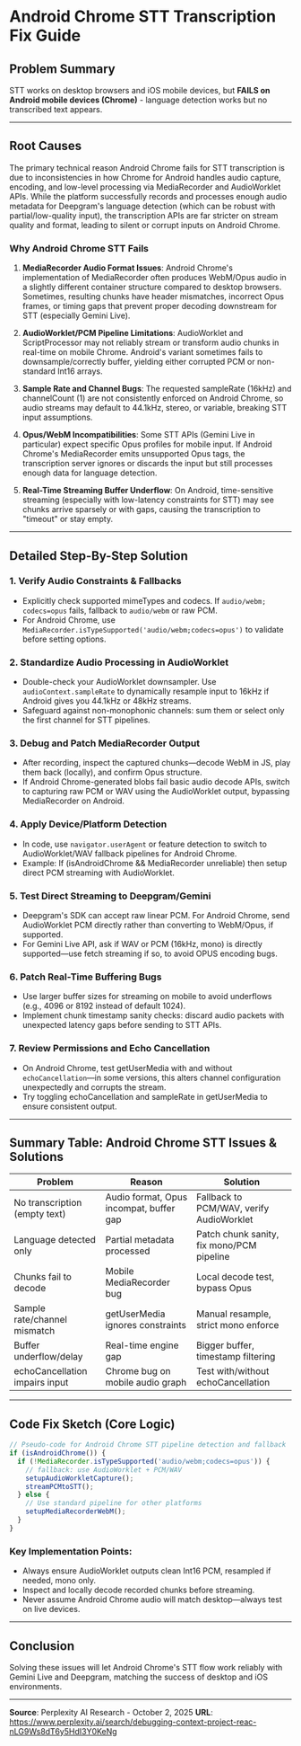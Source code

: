 # Android Chrome STT Transcription Fix Guide

## Problem Summary

STT works on desktop browsers and iOS mobile devices, but **FAILS on Android mobile devices (Chrome)** - language detection works but no transcribed text appears.

---

## Root Causes

The primary technical reason Android Chrome fails for STT transcription is due to inconsistencies in how Chrome for Android handles audio capture, encoding, and low-level processing via MediaRecorder and AudioWorklet APIs. While the platform successfully records and processes enough audio metadata for Deepgram's language detection (which can be robust with partial/low-quality input), the transcription APIs are far stricter on stream quality and format, leading to silent or corrupt inputs on Android Chrome.

### Why Android Chrome STT Fails

1. **MediaRecorder Audio Format Issues**: Android Chrome's implementation of MediaRecorder often produces WebM/Opus audio in a slightly different container structure compared to desktop browsers. Sometimes, resulting chunks have header mismatches, incorrect Opus frames, or timing gaps that prevent proper decoding downstream for STT (especially Gemini Live).

2. **AudioWorklet/PCM Pipeline Limitations**: AudioWorklet and ScriptProcessor may not reliably stream or transform audio chunks in real-time on mobile Chrome. Android's variant sometimes fails to downsample/correctly buffer, yielding either corrupted PCM or non-standard Int16 arrays.

3. **Sample Rate and Channel Bugs**: The requested sampleRate (16kHz) and channelCount (1) are not consistently enforced on Android Chrome, so audio streams may default to 44.1kHz, stereo, or variable, breaking STT input assumptions.

4. **Opus/WebM Incompatibilities**: Some STT APIs (Gemini Live in particular) expect specific Opus profiles for mobile input. If Android Chrome's MediaRecorder emits unsupported Opus tags, the transcription server ignores or discards the input but still processes enough data for language detection.

5. **Real-Time Streaming Buffer Underflow**: On Android, time-sensitive streaming (especially with low-latency constraints for STT) may see chunks arrive sparsely or with gaps, causing the transcription to "timeout" or stay empty.

---

## Detailed Step-By-Step Solution

### 1. Verify Audio Constraints & Fallbacks

- Explicitly check supported mimeTypes and codecs. If `audio/webm; codecs=opus` fails, fallback to `audio/webm` or raw PCM.
- For Android Chrome, use `MediaRecorder.isTypeSupported('audio/webm;codecs=opus')` to validate before setting options.

### 2. Standardize Audio Processing in AudioWorklet

- Double-check your AudioWorklet downsampler. Use `audioContext.sampleRate` to dynamically resample input to 16kHz if Android gives you 44.1kHz or 48kHz streams.
- Safeguard against non-monophonic channels: sum them or select only the first channel for STT pipelines.

### 3. Debug and Patch MediaRecorder Output

- After recording, inspect the captured chunks—decode WebM in JS, play them back (locally), and confirm Opus structure.
- If Android Chrome-generated blobs fail basic audio decode APIs, switch to capturing raw PCM or WAV using the AudioWorklet output, bypassing MediaRecorder on Android.

### 4. Apply Device/Platform Detection

- In code, use `navigator.userAgent` or feature detection to switch to AudioWorklet/WAV fallback pipelines for Android Chrome.
- Example: If (isAndroidChrome && MediaRecorder unreliable) then setup direct PCM streaming with AudioWorklet.

### 5. Test Direct Streaming to Deepgram/Gemini

- Deepgram's SDK can accept raw linear PCM. For Android Chrome, send AudioWorklet PCM directly rather than converting to WebM/Opus, if supported.
- For Gemini Live API, ask if WAV or PCM (16kHz, mono) is directly supported—use fetch streaming if so, to avoid OPUS encoding bugs.

### 6. Patch Real-Time Buffering Bugs

- Use larger buffer sizes for streaming on mobile to avoid underflows (e.g., 4096 or 8192 instead of default 1024).
- Implement chunk timestamp sanity checks: discard audio packets with unexpected latency gaps before sending to STT APIs.

### 7. Review Permissions and Echo Cancellation

- On Android Chrome, test getUserMedia with and without `echoCancellation`—in some versions, this alters channel configuration unexpectedly and corrupts the stream.
- Try toggling echoCancellation and sampleRate in getUserMedia to ensure consistent output.

---

## Summary Table: Android Chrome STT Issues & Solutions

| Problem | Reason | Solution |
|---------|--------|----------|
| No transcription (empty text) | Audio format, Opus incompat, buffer gap | Fallback to PCM/WAV, verify AudioWorklet |
| Language detected only | Partial metadata processed | Patch chunk sanity, fix mono/PCM pipeline |
| Chunks fail to decode | Mobile MediaRecorder bug | Local decode test, bypass Opus |
| Sample rate/channel mismatch | getUserMedia ignores constraints | Manual resample, strict mono enforce |
| Buffer underflow/delay | Real-time engine gap | Bigger buffer, timestamp filtering |
| echoCancellation impairs input | Chrome bug on mobile audio graph | Test with/without echoCancellation |

---

## Code Fix Sketch (Core Logic)

```typescript
// Pseudo-code for Android Chrome STT pipeline detection and fallback
if (isAndroidChrome()) {
  if (!MediaRecorder.isTypeSupported('audio/webm;codecs=opus')) {
    // fallback: use AudioWorklet + PCM/WAV
    setupAudioWorkletCapture();
    streamPCMtoSTT();
  } else {
    // Use standard pipeline for other platforms
    setupMediaRecorderWebM();
  }
}
```

### Key Implementation Points:

- Always ensure AudioWorklet outputs clean Int16 PCM, resampled if needed, mono only.
- Inspect and locally decode recorded chunks before streaming.
- Never assume Android Chrome audio will match desktop—always test on live devices.

---

## Conclusion

Solving these issues will let Android Chrome's STT flow work reliably with Gemini Live and Deepgram, matching the success of desktop and iOS environments.

---

**Source**: Perplexity AI Research - October 2, 2025
**URL**: https://www.perplexity.ai/search/debugging-context-project-reac-nLG9Ws8dT6y5HdI3Y0KeNg
